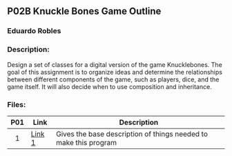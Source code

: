 ## P02B Knuckle Bones Game Outline
### Eduardo Robles
### Description:

Design a set of classes for a digital version of the game Knucklebones. The goal of this assignment is to organize ideas and determine the relationships between different components of the game, such as players, dice, and the game itself. It will also decide when to use composition and inheritance.
 
### Files:

| P01  |  Link  |  Description  |
| :---: | ---------------- | -------------------------------------------------- |
|  1  |  [Link 1](https://github.com/EduardoMSU/OOP-2143/blob/main/Assignments/08-P02B/knucklebones)  |  Gives the base description of things needed to make this program  |
